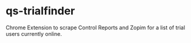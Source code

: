 qs-trialfinder
==============

Chrome Extension to scrape Control Reports and Zopim for a list of trial users currently online.
